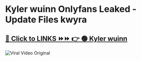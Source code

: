 
 # Kyler wuinn Onlyfans Leaked - Update Files kwyra

## <h2><a href="https://clipsfans.com/Kyler_wuinn&ref=git">🔗 Click to LINKS ⏩⏩ 👉 🟢 Kyler wuinn </a></h2>

<a href="https://clipsfans.com/Kyler_wuinn&ref=git" rel="nofollow" data-target="animated-image.originalLink"><img src="https://i.ibb.co.com/xMMVF88/686577567.gif" alt="Viral Video Original" style="max-width: 100%; display: inline-block;" data-target="animated-image.originalImage"></a>

